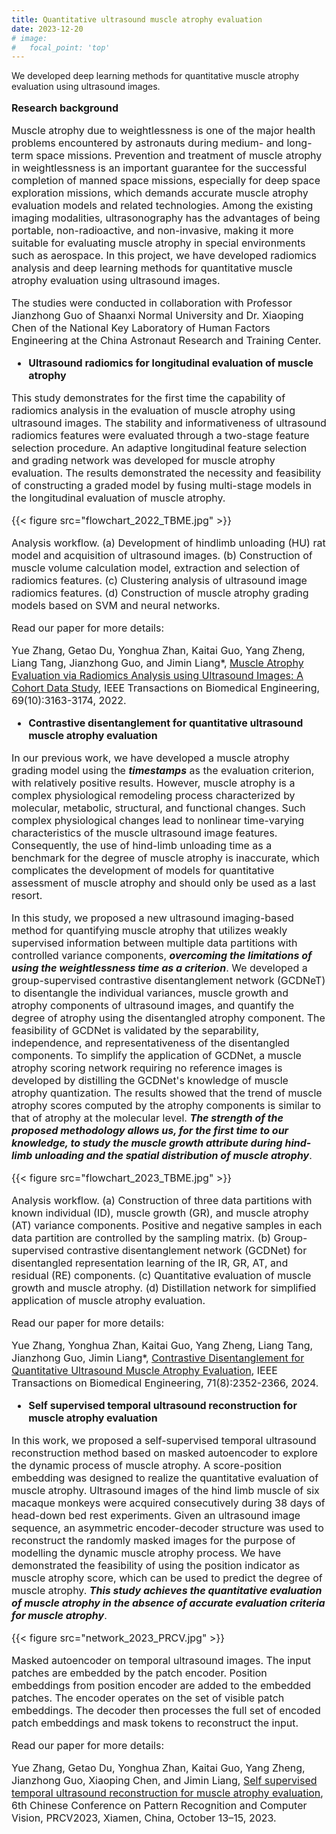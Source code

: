 ```yaml
---
title: Quantitative ultrasound muscle atrophy evaluation
date: 2023-12-20
# image:
#   focal_point: 'top'
---
```


We developed deep learning methods for quantitative muscle atrophy evaluation using ultrasound images.

<!--more-->

<font size=3>

**Research background**

Muscle atrophy due to weightlessness is one of the major health problems encountered by astronauts during medium- and long-term space missions. Prevention and treatment of muscle atrophy in weightlessness is an important guarantee for the successful completion of manned space missions, especially for deep space exploration missions, which demands accurate muscle atrophy evaluation models and related technologies. Among the existing imaging modalities, ultrasonography has the advantages of being portable, non-radioactive, and non-invasive, making it more suitable for evaluating muscle atrophy in special environments such as aerospace. In this project, we have developed radiomics analysis and deep learning methods for quantitative muscle atrophy evaluation using ultrasound images. 

The studies were conducted in collaboration with Professor Jianzhong Guo of Shaanxi Normal University and Dr. Xiaoping Chen of the National Key Laboratory of Human Factors Engineering at the China Astronaut Research and Training Center.

<!-- ------------------------------------------------------- -->

- **Ultrasound radiomics for longitudinal evaluation of muscle atrophy** 

This study demonstrates for the first time the capability of radiomics analysis in the evaluation of muscle atrophy using ultrasound images. The stability and informativeness of ultrasound radiomics features were evaluated through a two-stage feature selection procedure. An adaptive longitudinal feature selection and grading network was developed for muscle atrophy evaluation. The results demonstrated the necessity and feasibility of constructing a graded model by fusing multi-stage models in the longitudinal evaluation of muscle atrophy.

{{< figure src="flowchart_2022_TBME.jpg" >}}

Analysis workflow. (a) Development of hindlimb unloading (HU) rat model and acquisition of ultrasound images. (b) Construction of muscle volume calculation model, extraction and selection of radiomics features. (c) Clustering analysis of ultrasound image radiomics features. (d) Construction of muscle atrophy grading models based on SVM and neural networks.

Read our paper for more details:

Yue Zhang, Getao Du, Yonghua Zhan, Kaitai Guo, Yang Zheng, Liang Tang, Jianzhong Guo, and Jimin Liang*, [Muscle Atrophy Evaluation via Radiomics Analysis using Ultrasound Images: A Cohort Data Study](https://ieeexplore.ieee.org/document/9741346), IEEE Transactions on Biomedical Engineering, 69(10):3163-3174, 2022.

- **Contrastive disentanglement for quantitative ultrasound muscle atrophy evaluation**

In our previous work, we have developed a muscle atrophy grading model using the **_timestamps_** as the evaluation criterion, with relatively positive results. However, muscle atrophy is a complex physiological remodeling process characterized by molecular, metabolic, structural, and functional changes. Such complex physiological changes lead to nonlinear time-varying characteristics of the muscle ultrasound image features. Consequently, the use of hind-limb unloading time as a benchmark for the degree of muscle atrophy is inaccurate, which complicates the development of models for quantitative assessment of muscle atrophy and should only be used as a last resort.

In this study, we proposed a new ultrasound imaging-based method for quantifying muscle atrophy that utilizes weakly supervised information between multiple data partitions with controlled variance components, **_overcoming the limitations of using the weightlessness time as a criterion_**. We developed a group-supervised contrastive disentanglement network (GCDNeT) to disentangle the individual variances, muscle growth and atrophy components of ultrasound images, and quantify the degree of atrophy using the disentangled atrophy component. The feasibility of GCDNet is validated by the separability, independence, and representativeness of the disentangled components. To simplify the application of GCDNet, a muscle atrophy scoring network requiring no reference images is developed by distilling the GCDNet's knowledge of muscle atrophy quantization. The results showed that the trend of muscle atrophy scores computed by the atrophy components is similar to that of atrophy at the molecular level. **_The strength of the proposed methodology allows us, for the first time to our knowledge, to study the muscle growth attribute during hind-limb unloading and the spatial distribution of muscle atrophy_**. 

{{< figure src="flowchart_2023_TBME.jpg" >}}

Analysis workflow. (a) Construction of three data partitions with known individual (ID), muscle growth (GR), and muscle atrophy (AT) variance components. Positive and negative samples in each data partition are controlled by the sampling matrix. (b) Group-supervised contrastive disentanglement network (GCDNet) for disentangled representation learning of the IR, GR, AT, and residual (RE) components. (c) Quantitative evaluation of muscle growth and muscle atrophy. (d) Distillation network for simplified application of muscle atrophy evaluation.

Read our paper for more details:

Yue Zhang, Yonghua Zhan, Kaitai Guo, Yang Zheng, Liang Tang, Jianzhong Guo, Jimin Liang*, [Contrastive Disentanglement for Quantitative Ultrasound Muscle Atrophy Evaluation](https://ieeexplore.ieee.org/document/10444061), IEEE Transactions on Biomedical Engineering, 71(8):2352-2366, 2024.

- **Self supervised temporal ultrasound reconstruction for muscle atrophy evaluation**

In this work, we proposed a self-supervised temporal ultrasound reconstruction method based on masked autoencoder to explore the dynamic process of muscle atrophy. A score-position embedding was designed to realize the quantitative evaluation of muscle atrophy. Ultrasound images of the hind limb muscle of six macaque monkeys were acquired consecutively during 38 days of head-down bed rest experiments. Given an ultrasound image sequence, an asymmetric encoder-decoder structure was used to reconstruct the randomly masked images for the purpose of modelling the dynamic muscle atrophy process. We have demonstrated the feasibility of using the position indicator as muscle atrophy score, which can be used to predict the degree of muscle atrophy. **_This study achieves the quantitative evaluation of muscle atrophy in the absence of accurate evaluation criteria for muscle atrophy_**.

{{< figure src="network_2023_PRCV.jpg" >}}

Masked autoencoder on temporal ultrasound images. The input patches are embedded by the patch encoder. Position embeddings from position encoder are added to the embedded patches. The encoder operates on the set of visible patch embeddings. The decoder then processes the full set of encoded patch embeddings and mask tokens to reconstruct the input.

Read our paper for more details:

Yue Zhang, Getao Du, Yonghua Zhan, Kaitai Guo, Yang Zheng, Jianzhong Guo, Xiaoping Chen, and Jimin Liang, [Self supervised temporal ultrasound reconstruction for muscle atrophy evaluation](https://link.springer.com/chapter/10.1007/978-981-99-8546-3_22), 6th Chinese Conference on Pattern Recognition and Computer Vision, PRCV2023, Xiamen, China, October 13–15, 2023. 

</font>
